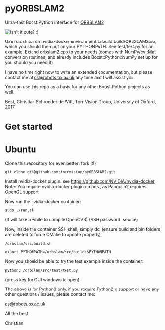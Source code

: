 # pyORBSLAM2
Ultra-fast Boost.Python interface for [ORBSLAM2](https://github.com/raulmur/ORB_SLAM2)

![Isn't it cute? :) ](https://cdn.pixabay.com/photo/2014/04/02/14/05/snake-306109_640.png)

Use run.sh to run nvidia-docker environment to build build/ORBSLAM2.so, which you should then put on your PYTHONPATH.
See test/test.py for an example. Extend orbslam2.cpp to your needs (comes with NumPy/cv::Mat conversion routines, and already includes Boost::Python::NumPy set up for you should you need it)

I have no time right now to write an extended documentation, but please contact me at cs@robots.ox.ac.uk any time and I will assist you.

You can use this repo as a basis for any other Boost.Python projects as well.

Best, Christian Schroeder de Witt, Torr Vision Group, University of Oxford, 2017

# Get started

# Ubuntu 

Clone this repository (or even better: fork it!)

`git clone git@github.com:torrvision/pyORBSLAM2.git`

Install nvidia-docker plugin: see https://github.com/NVIDIA/nvidia-docker
Note: You require nvidia-docker plugin on host, as Pangolin2 requires OpenGL support

Now run the nvidia-docker container:

`sudo ./run.sh`

(It will take a while to compile OpenCV3)
(SSH password: source)

Now, inside the container SSH shell, simply do:
(ensure build and bin folders are deleted to force CMake to update properly)

`/orbslam/src/build.sh`

`export PYTHONPATH=/orbslam/src/build:$PYTHONPATH`

Now you should be able to try the test example inside the container:

`python3 /orbslam/src/test/test.py`

(press key for GUI windows to open)

The above is for Python3 only, if you require Python2.x support or have any other questions / issues, please contact me:

[cs@robots.ox.ac.uk](mailto:cs@robots.ox.ac.uk)

All the best

Christian
